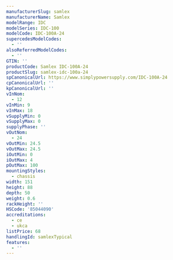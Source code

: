 ```yaml
---
manufacturerSlug: samlex
manufacturerName: Samlex
modelRange: IDC
modelSeries: IDC-100
modelCode: IDC-100A-24
supercedesModelCodes:
  - ''
alsoReferredModelCodes:
  - ''
GTIN: ''
productCode: Samlex IDC-100A-24
productSlug: samlex-idc-100a-24
spCanonicalUrl: https://www.simplypowersupply.com/IDC-100A-24
cpCanonicalUrl: ''
kpCanonicalUrl: ''
vInNom:
  - 12
vInMin: 9
vInMax: 18
vSupplyMin: 0
vSupplyMax: 0
supplyPhase: ''
vOutNom:
  - 24
vOutMin: 24.5
vOutMax: 24.5
iOutMin: 0
iOutMax: 4
pOutMax: 100
mountingStyles:
  - chassis
width: 151
height: 88
depth: 50
weight: 0.6
rackHeight: ''
HSCode: '85044090'
accreditations:
  - ce
  - ukca
listPrice: 68
handlingId: samlexTypical
features:
  - ''
---
```

